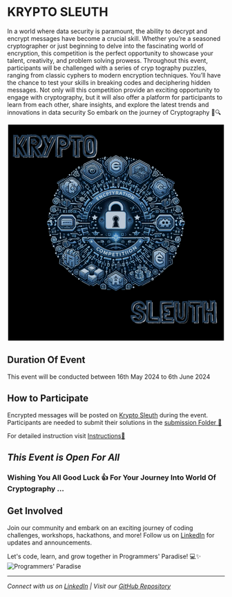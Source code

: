 # KRYPTO SLEUTH

 In a world where data security is paramount, the ability to decrypt and encrypt
 messages have become a crucial skill. Whether you’re a seasoned cryptographer or
 just beginning to delve into the fascinating world of encryption, this competition
 is the perfect opportunity to showcase your talent, creativity, and problem
solving prowess.
 Throughout this event, participants will be challenged with a series of cryp
tography puzzles, ranging from classic cyphers to modern encryption techniques.
 You’ll have the chance to test your skills in breaking codes and deciphering hidden
 messages.
 Not only will this competition provide an exciting opportunity to engage
 with cryptography, but it will also offer a platform for participants to learn
 from each other, share insights, and explore the latest trends and innovations
 in data security
So embark on the journey of Cryptography 📜🔍
<p align="center">
  <img src="https://github.com/left01205/Assets/blob/main/Krypto_Sleuth_event_logo_read.png">
</p>


## Duration Of Event
This event will be conducted between 16th May 2024 to 6th June 2024

## How to Participate 
Encrypted messages will be posted on [Krypto Sleuth](https://github.com/Programmers-Paradise/Krypto_Sleuth) during the event.
Participants are needed to submit their solutions in the [submission Folder 📂](https://github.com/Programmers-Paradise/Krypto_Sleuth/tree/main/Submissions)


For detailed instruction visit [Instructions📜](https://github.com/Programmers-Paradise/Krypto_Sleuth/blob/main/Instructions.pdf)


## *_This Event is Open For All_*

### Wishing You All Good Luck 👍 For Your Journey Into World Of Cryptography ...



## Get Involved

Join our community and embark on an exciting journey of coding challenges, workshops, hackathons, and more! Follow us on [LinkedIn](https://www.linkedin.com/company/programmers-paradise-csvtu/) for updates and announcements.

Let's code, learn, and grow together in Programmers' Paradise! 💻✨
![Programmers' Paradise](https://github.com/Programmers-Paradise/Member-Selection-Test/blob/main/6613a282ad4b8.jpg)

---

*Connect with us on [LinkedIn](https://www.linkedin.com/company/programmers-paradise-csvtu/) | Visit our [GitHub Repository](https://github.com/Programmers-Paradise)*

